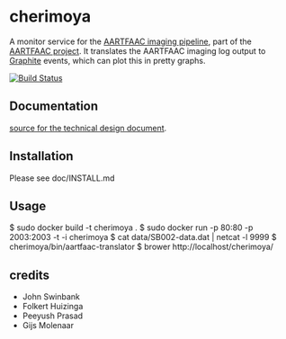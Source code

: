 cherimoya
=========

A monitor service for the
[AARTFAAC imaging pipeline](https://github.com/aartfaac/imaging),
part of the [AARTFAAC project](http://www.aartfaac.org/). It translates the
AARTFAAC imaging log output to [Graphite](http://graphite.readthedocs.org/)
events, which can plot this in pretty graphs.

[![Build Status](https://travis-ci.org/gijzelaerr/cherimoya.png)](https://travis-ci.org/gijzelaerr/cherimoya)

Documentation
-------------

[source for the technical design document](https://github.com/aartfaac/docs/tree/master/reports/imaging/monitoring).

Installation
------------

Please see doc/INSTALL.md

Usage
-----

$ sudo docker build -t cherimoya .
$ sudo docker run -p 80:80 -p 2003:2003 -t -i cherimoya
$ cat data/SB002-data.dat | netcat -l 9999
$ cherimoya/bin/aartfaac-translator
$ brower http://localhost/cherimoya/


credits
-------

 * John Swinbank
 * Folkert Huizinga
 * Peeyush Prasad
 * Gijs Molenaar


